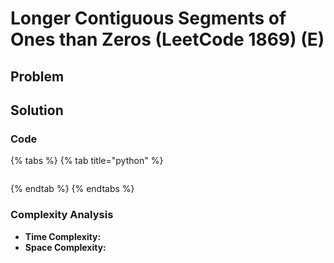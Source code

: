 # Longer Contiguous Segments of Ones than Zeros \(LeetCode 1869\) \(E\)

## Problem

## Solution 

### Code

{% tabs %}
{% tab title="python" %}
```python

```
{% endtab %}
{% endtabs %}

### Complexity Analysis

* **Time Complexity:**
* **Space Complexity:**

